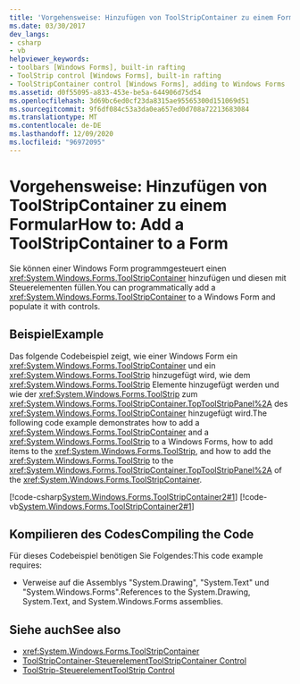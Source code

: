 ```yaml
---
title: 'Vorgehensweise: Hinzufügen von ToolStripContainer zu einem Formular'
ms.date: 03/30/2017
dev_langs:
- csharp
- vb
helpviewer_keywords:
- toolbars [Windows Forms], built-in rafting
- ToolStrip control [Windows Forms], built-in rafting
- ToolStripContainer control [Windows Forms], adding to Windows Forms
ms.assetid: d0f55095-a833-453e-be5a-644906d75d54
ms.openlocfilehash: 3d69bc6ed0cf23da8315ae95565300d151069d51
ms.sourcegitcommit: 9f6df084c53a3da0ea657ed0d708a72213683084
ms.translationtype: MT
ms.contentlocale: de-DE
ms.lasthandoff: 12/09/2020
ms.locfileid: "96972095"
---
```

# <a name="how-to-add-a-toolstripcontainer-to-a-form"></a><span data-ttu-id="0feda-102">Vorgehensweise: Hinzufügen von ToolStripContainer zu einem Formular</span><span class="sxs-lookup"><span data-stu-id="0feda-102">How to: Add a ToolStripContainer to a Form</span></span>
<span data-ttu-id="0feda-103">Sie können einer Windows Form programmgesteuert einen <xref:System.Windows.Forms.ToolStripContainer> hinzufügen und diesen mit Steuerelementen füllen.</span><span class="sxs-lookup"><span data-stu-id="0feda-103">You can programmatically add a <xref:System.Windows.Forms.ToolStripContainer> to a Windows Form and populate it with controls.</span></span>  
  
## <a name="example"></a><span data-ttu-id="0feda-104">Beispiel</span><span class="sxs-lookup"><span data-stu-id="0feda-104">Example</span></span>  
 <span data-ttu-id="0feda-105">Das folgende Codebeispiel zeigt, wie einer Windows Form ein <xref:System.Windows.Forms.ToolStripContainer> und ein <xref:System.Windows.Forms.ToolStrip> hinzugefügt wird, wie dem <xref:System.Windows.Forms.ToolStrip> Elemente hinzugefügt werden und wie der <xref:System.Windows.Forms.ToolStrip> zum <xref:System.Windows.Forms.ToolStripContainer.TopToolStripPanel%2A> des <xref:System.Windows.Forms.ToolStripContainer> hinzugefügt wird.</span><span class="sxs-lookup"><span data-stu-id="0feda-105">The following code example demonstrates how to add a <xref:System.Windows.Forms.ToolStripContainer> and a <xref:System.Windows.Forms.ToolStrip> to a Windows Forms, how to add items to the <xref:System.Windows.Forms.ToolStrip>, and how to add the <xref:System.Windows.Forms.ToolStrip> to the <xref:System.Windows.Forms.ToolStripContainer.TopToolStripPanel%2A> of the <xref:System.Windows.Forms.ToolStripContainer>.</span></span>  
  
 [!code-csharp[System.Windows.Forms.ToolStripContainer2#1](~/samples/snippets/csharp/VS_Snippets_Winforms/system.windows.forms.toolstripcontainer2/cs/form1.cs#1)]
 [!code-vb[System.Windows.Forms.ToolStripContainer2#1](~/samples/snippets/visualbasic/VS_Snippets_Winforms/system.windows.forms.toolstripcontainer2/vb/form1.vb#1)]  
  
## <a name="compiling-the-code"></a><span data-ttu-id="0feda-106">Kompilieren des Codes</span><span class="sxs-lookup"><span data-stu-id="0feda-106">Compiling the Code</span></span>  
 <span data-ttu-id="0feda-107">Für dieses Codebeispiel benötigen Sie Folgendes:</span><span class="sxs-lookup"><span data-stu-id="0feda-107">This code example requires:</span></span>  
  
- <span data-ttu-id="0feda-108">Verweise auf die Assemblys "System.Drawing", "System.Text" und "System.Windows.Forms".</span><span class="sxs-lookup"><span data-stu-id="0feda-108">References to the System.Drawing, System.Text, and System.Windows.Forms assemblies.</span></span>  
  
## <a name="see-also"></a><span data-ttu-id="0feda-109">Siehe auch</span><span class="sxs-lookup"><span data-stu-id="0feda-109">See also</span></span>

- <xref:System.Windows.Forms.ToolStripContainer>
- [<span data-ttu-id="0feda-110">ToolStripContainer-Steuerelement</span><span class="sxs-lookup"><span data-stu-id="0feda-110">ToolStripContainer Control</span></span>](toolstripcontainer-control.md)
- [<span data-ttu-id="0feda-111">ToolStrip-Steuerelement</span><span class="sxs-lookup"><span data-stu-id="0feda-111">ToolStrip Control</span></span>](toolstrip-control-windows-forms.md)
